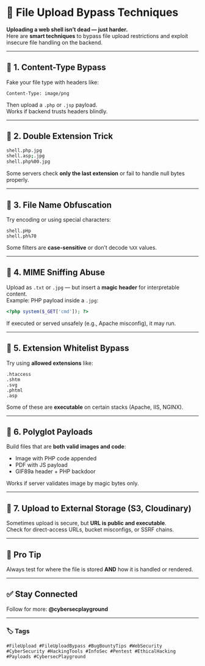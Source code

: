 # 🔐 File Upload Bypass Techniques

**Uploading a web shell isn’t dead — just harder.**  
Here are **smart techniques** to bypass file upload restrictions and exploit insecure file handling on the backend.

---

## 🔎 1. Content-Type Bypass

Fake your file type with headers like:

```http
Content-Type: image/png
```

Then upload a `.php` or `.jsp` payload.  
Works if backend trusts headers blindly.

---

## 🧩 2. Double Extension Trick

```bash
shell.php.jpg  
shell.asp;.jpg  
shell.php%00.jpg  
```

Some servers check **only the last extension** or fail to handle null bytes properly.

---

## 📛 3. File Name Obfuscation

Try encoding or using special characters:

```
shell.pHp  
shell.ph%70  
```

Some filters are **case-sensitive** or don’t decode `%XX` values.

---

## 📂 4. MIME Sniffing Abuse

Upload as `.txt` or `.jpg` — but insert a **magic header** for interpretable content.  
Example: PHP payload inside a `.jpg`:

```php
<?php system($_GET['cmd']); ?>
```

If executed or served unsafely (e.g., Apache misconfig), it may run.

---

## 🚫 5. Extension Whitelist Bypass

Try using **allowed extensions** like:

```
.htaccess  
.shtm  
.svg  
.phtml  
.asp  
```

Some of these are **executable** on certain stacks (Apache, IIS, NGINX).

---

## 🧬 6. Polyglot Payloads

Build files that are **both valid images and code**:

- Image with PHP code appended
- PDF with JS payload
- GIF89a header + PHP backdoor

Works if server validates image by magic bytes only.

---

## 🚪 7. Upload to External Storage (S3, Cloudinary)

Sometimes upload is secure, but **URL is public and executable**.  
Check for direct-access URLs, bucket misconfigs, or SSRF chains.

---

## 🔐 Pro Tip

Always test for where the file is stored **AND** how it is handled or rendered.

---

## ✅ Stay Connected

Follow for more: **@cybersecplayground**

---

### 🏷️ Tags

`#FileUpload #FileUploadBypass #BugBountyTips #WebSecurity #CyberSecurity #HackingTools #InfoSec #Pentest #EthicalHacking #Payloads #CybersecPlayground`